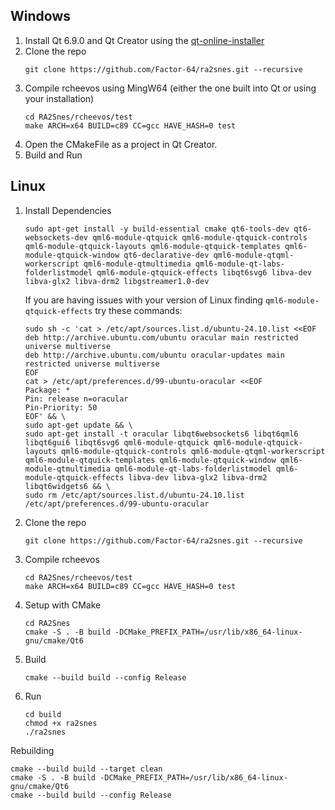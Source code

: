 ## Windows

1) Install Qt 6.9.0 and Qt Creator using the [qt-online-installer](https://www.qt.io/download-qt-installer)
2) Clone the repo
    ```
    git clone https://github.com/Factor-64/ra2snes.git --recursive
    ```
4) Compile rcheevos using MingW64 (either the one built into Qt or using your installation)
    ```
    cd RA2Snes/rcheevos/test
    make ARCH=x64 BUILD=c89 CC=gcc HAVE_HASH=0 test
    ```
6) Open the CMakeFile as a project in Qt Creator.
7) Build and Run

## Linux

1) Install Dependencies
    ```
    sudo apt-get install -y build-essential cmake qt6-tools-dev qt6-websockets-dev qml6-module-qtquick qml6-module-qtquick-controls qml6-module-qtquick-layouts qml6-module-qtquick-templates qml6-module-qtquick-window qt6-declarative-dev qml6-module-qtqml-workerscript qml6-module-qtmultimedia qml6-module-qt-labs-folderlistmodel qml6-module-qtquick-effects libqt6svg6 libva-dev libva-glx2 libva-drm2 libgstreamer1.0-dev
    ```
    If you are having issues with your version of Linux finding `qml6-module-qtquick-effects` try these commands:
    ```
    sudo sh -c 'cat > /etc/apt/sources.list.d/ubuntu-24.10.list <<EOF
    deb http://archive.ubuntu.com/ubuntu oracular main restricted universe multiverse
    deb http://archive.ubuntu.com/ubuntu oracular-updates main restricted universe multiverse
    EOF
    cat > /etc/apt/preferences.d/99-ubuntu-oracular <<EOF
    Package: *
    Pin: release n=oracular
    Pin-Priority: 50
    EOF' && \
    sudo apt-get update && \
    sudo apt-get install -t oracular libqt6websockets6 libqt6qml6 libqt6gui6 libqt6svg6 qml6-module-qtquick qml6-module-qtquick-layouts qml6-module-qtquick-controls qml6-module-qtqml-workerscript qml6-module-qtquick-templates qml6-module-qtquick-window qml6-module-qtmultimedia qml6-module-qt-labs-folderlistmodel qml6-module-qtquick-effects libva-dev libva-glx2 libva-drm2 libqt6widgets6 && \
    sudo rm /etc/apt/sources.list.d/ubuntu-24.10.list /etc/apt/preferences.d/99-ubuntu-oracular

    ```
2) Clone the repo
    ```
    git clone https://github.com/Factor-64/ra2snes.git --recursive
    ```
4) Compile rcheevos
    ```
    cd RA2Snes/rcheevos/test
    make ARCH=x64 BUILD=c89 CC=gcc HAVE_HASH=0 test
    ```
5) Setup with CMake
    ```
    cd RA2Snes
    cmake -S . -B build -DCMake_PREFIX_PATH=/usr/lib/x86_64-linux-gnu/cmake/Qt6
    ```

6) Build
    ```
    cmake --build build --config Release
    ```
7) Run
   ```
   cd build
   chmod +x ra2snes
   ./ra2snes
   ```
Rebuilding
   ```
   cmake --build build --target clean
   cmake -S . -B build -DCMake_PREFIX_PATH=/usr/lib/x86_64-linux-gnu/cmake/Qt6
   cmake --build build --config Release
   ```
